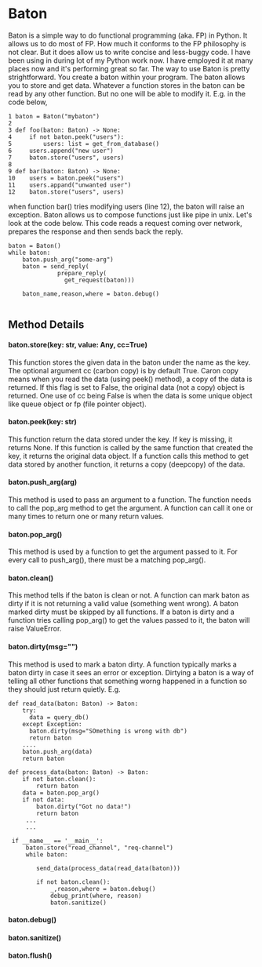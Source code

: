 # Baton
Baton is a simple way to do functional programming (aka. FP) in Python. It allows us to do most of FP. How much it conforms to the FP philosophy is not clear. But it does allow us to write concise and less-buggy code. I have been using in during lot of my Python work now. I have employed it at many places now and it's performing great so far.
The way to use Baton is pretty strightforward. You create a baton within your program. The baton allows you to store and get data. Whatever a function stores in the baton can be read by any other function. But no one will be able to modify it. E.g. in the code below,
```
1 baton = Baton("mybaton")
2
3 def foo(baton: Baton) -> None:
4     if not baton.peek("users"):
5         users: list = get_from_database()
6     users.append("new user")
7     baton.store("users", users)
8
9 def bar(baton: Baton) -> None:
10    users = baton.peek("users")
11    users.appand("unwanted user")
12    baton.store("users", users)
```
when function bar() tries modifying users (line 12), the baton will raise an exception.
Baton allows us to compose functions just like pipe in unix. Let's look at the code below. This code reads a request coming over network, prepares the response and then sends back the reply.
```
baton = Baton()
while baton:
    baton.push_arg("some-arg")
    baton = send_reply(
              prepare_reply(
                get_request(baton)))

    baton_name,reason,where = baton.debug()
    
```    

## Method Details
#### baton.store(key: str, value: Any, cc=True)
This function stores the given data in the baton under the name as the key. The optional argument cc (carbon copy) is by default True. Caron copy means when you read the data (using peek() method), a copy of the data is returned. If this flag is set to False, the original data (not a copy) object is returned. One use of cc being False is when the data is some unique object like queue object or fp (file pointer object).

#### baton.peek(key: str)
This function return the data stored under the key. If key is missing, it returns None. If this function is called by the same function that created the key, it returns the original data object. If a function calls this method to get data stored by another function, it returns a copy (deepcopy) of the data.

#### baton.push_arg(arg)
This method is used to pass an argument to a function. The function needs to call the pop_arg method to get the argument. A function can call it one or many times to return one or many return values.

#### baton.pop_arg()
This method is used by a function to get the argument passed to it. For every call to push_arg(), there must be a matching pop_arg().

#### baton.clean()
This method tells if the baton is clean or not. A function can mark baton as dirty if it is not returning a valid value (something went wrong). A baton marked dirty must be skipped by all functions. If a baton is dirty and a function tries calling pop_arg() to get the values passed to it, the baton will raise ValueError.

#### baton.dirty(msg="")
This method is used to mark a baton dirty. A function typically marks a baton dirty in case it sees an error or exception. Dirtying a baton is a way of telling all other functions that something worng happened in a function so they should just return quietly.
E.g.
```
def read_data(baton: Baton) -> Baton:
    try:
      data = query_db()
    except Exception:
      baton.dirty(msg="SOmething is wrong with db")
      return baton
    ....
    baton.push_arg(data)
    return baton

def process_data(baton: Baton) -> Baton:
    if not baton.clean():
        return baton
    data = baton.pop_arg()
    if not data:
        baton.dirty("Got no data!")
        return baton
     ...
     ...
 
 if __name__ == '__main__':
     baton.store("read_channel", "req-channel")
     while baton:
     
        send_data(process_data(read_data(baton)))
        
        if not baton.clean():
            _,reason,where = baton.debug()
            debug_print(where, reason)
            baton.sanitize()
```


#### baton.debug()


#### baton.sanitize()


#### baton.flush()


